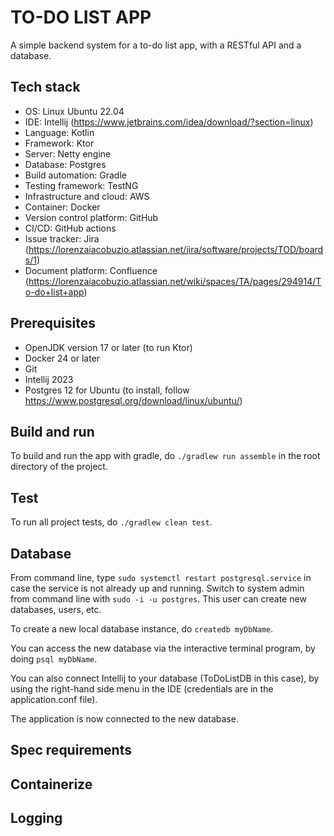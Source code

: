 # TO-DO LIST APP

A simple backend system for a to-do list app, with a RESTful API and a database.

## Tech stack

* OS: Linux Ubuntu 22.04
* IDE: Intellij (https://www.jetbrains.com/idea/download/?section=linux)
* Language: Kotlin
* Framework: Ktor
* Server: Netty engine
* Database: Postgres
* Build automation: Gradle
* Testing framework: TestNG
* Infrastructure and cloud: AWS
* Container: Docker
* Version control platform: GitHub
* CI/CD: GitHub actions
* Issue tracker: Jira (https://lorenzaiacobuzio.atlassian.net/jira/software/projects/TOD/boards/1)
* Document platform: Confluence (https://lorenzaiacobuzio.atlassian.net/wiki/spaces/TA/pages/294914/To-do+list+app)

## Prerequisites

* OpenJDK version 17 or later (to run Ktor)
* Docker 24 or later
* Git
* Intellij 2023
* Postgres 12 for Ubuntu (to install, follow https://www.postgresql.org/download/linux/ubuntu/)

## Build and run

To build and run the app with gradle, do `./gradlew run assemble` in the root directory of the project.

## Test

 To run all project tests, do `./gradlew clean test`.

## Database

From command line, type `sudo systemctl restart postgresql.service` in case the service is not already up and running.
Switch to system admin from command line with `sudo -i -u postgres`.
This user can create new databases, users, etc.

To create a new local database instance, do `createdb myDbName`.

You can access the new database via the interactive terminal program, by doing `psql myDbName`.

You can also connect Intellij to your database (ToDoListDB in this case), by using the right-hand side menu in the IDE (credentials are in the application.conf file).

The application is now connected to the new database.

## Spec requirements

## Containerize

## Logging

